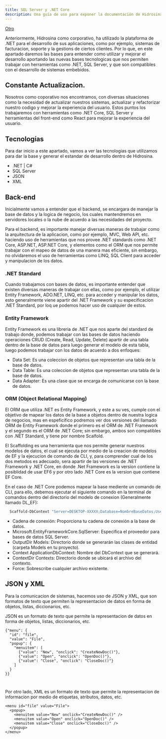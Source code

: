 ```yaml
---
title: SQL Server y .NET Core
description: Una guía de uso para exponer la documentación de Hidrosina. 
---
```


[Otro](#tecnologías)

Anteriormente, Hidrosina como corporativo, ha utilizado la plataforma de .NET para el desarrollo de sus aplicaciones, como por ejemplo, sistemas de facturacion, soporte y la gestions de ciertos clientes. Por lo que, en este apartado daremos las bases para entender como utilizar y mejorar el desarrollo aportando las nuevas bases tecnologicas que nos permiten trabajar con herramientas como .NET, SQL Server, y que son compatibles con el desarrollo de sistemas embebidos.

## Constante Actualizacion.

Nosotros como coporativo nos encontramos, con diversas situaciones como la necesidad de actualizar nuestros sistemas, actualizar y refactorizar nuestro codigo y mejorar la experiencia del usuario. Estos puntos los trabajaremos con herramientas como .NET Core, SQL Server y herramientas del front-end como React para mejorar la experiencia del usuario.

## Tecnologías

Para dar inicio a este apartado, vamos a ver las tecnologias que utilizamos para dar la base y generar el estandar de desarrollo dentro de Hidrosina.

- .NET | C#
- SQL Server
- JSON 
- XML
 

  

## Back-end

Inicialmente vamos a entender que el backend, se encargara de manejar la base de datos y la logica de negocio, los cuales mantendremos en servidores locales o la nube de acuerdo a las necesidades del proyecto.

Para el backend, es importante manejar diversas maneras de trabajar como la arquitectura de la aplicacion, como por ejemplo, MVC, Web API, etc. haciendo uso de herramientas que nos provee .NET standards como .NET Core, ASP.NET, ASP.NET Core, y elementos como el ORM que nos permite trabajar con el mapeo de datos de una manera mas eficiente, sin embargo, no olvidaremos el uso de herramientas como LINQ, SQL Client para acceder y manipulacion de los datos.



### .NET Standard

Cuando trabajamos con bases de datos, es importante entender que existen diversas maneras de trabajar con ellas, como por ejemplo, el utilizar Entity Framework, ADO.NET, LINQ, etc. para acceder y manipular los datos, esto generalmente viene apartir del .NET Framework y su especificacion .NET Standard, por loq ue podemos hacer uso de cualquier de estos.

### Entity Framework

Entity Framework es una libreria de .NET que nos aparte del standard de trabajo donde, podemos trabajar con las bases de datos haciendo operaciones CRUD (Create, Read, Update, Delete) apartir de una tabla dentro de la base de datos para luego generar el modelo de esta tabla, luego podemos trabajar con los datos de acuerdo a dos enfoques:

- Data Set: Es una coleccion de objetos que representan una tabla de la base de datos.
- Data Table: Es una coleccion de objetos que representan una tabla de la base de datos.
- Data Adapter: Es una clase que se encarga de comunicarse con la base de datos.



### ORM (Object Relational Mapping)

El ORM que utiliza .NET es Entity Framework, y este a su ves, cumple con el objetivo de mapear los datos de la base a objetos dentro de nuestra logica de negocios, mas en espeficifico podremos ver dos versiones del llamado ORM de Entity Framework donde el primero es el ORM de .NET Framework y el segundo es el ORM de .NET Core; sin embargo, ambos son compatibles con .NET Standard, y tiene por nombre Scalfold.

El Scaffolding es una herramienta que nos permite generar nuestros modelos de datos, el cual se ejecuta por medio de la creacion de modelos de EF y la ejecucion de comando de CLI, y, para comprender cual de los dos metodos es adecuado, sera apartir de las versiones de .NET Framework y .NET Core, en donde .Net Framework es la version contiene la posiblidad de usar EF6 y por otro lado .NET Core es la version que contiene EF Core. 




En el caso de .NET Core podemos mapear la base mediente un comando de CLI, para ello, debemos ejecutar el siguiente comando en la terminal de comandos dentro del directorio del modelo de conexion (Generalmente llamado DL_EF):


```bash title="Usando scalfold de Entity Framework"
  Scaffold-DbContext "Server=DESKTOP-XXXXX;Database=NombreBaseDatos;User Id=sa;Password=tu_contraseña;TrustServerCertificate=True;" Microsoft.EntityFrameworkCore.SqlServer -OutputDir Models -Context ApplicationDbContext -ContextDir Contexts -Force


```
- Cadena de conexión: Proporciona tu cadena de conexión a la base de datos.
- Microsoft.EntityFrameworkCore.SqlServer: Especifica el proveedor para bases de datos SQL Server.
- OutputDir Models: Directorio donde se generarán las clases de entidad (carpeta Models en tu proyecto).
- Context ApplicationDbContext: Nombre del DbContext que se generará.
- ContextDir Contexts: Directorio donde se ubicará el archivo del contexto.
- Force: Sobrescribe cualquier archivo existente.


## JSON y XML

Para la comunicacion de sistemas, hacemos uso de JSON y XML, que son formatos de texto que permiten la representacion de datos en forma de objetos, listas, diccionarios, etc.

JSON es un formato de texto que permite la representacion de datos en forma de objetos, listas, diccionarios, etc. 

```
{"menu": {
  "id": "file",
  "value": "File",
  "popup": {
    "menuitem": [
      {"value": "New", "onclick": "CreateNewDoc()"},
      {"value": "Open", "onclick": "OpenDoc()"},
      {"value": "Close", "onclick": "CloseDoc()"}
    ]
  }
}}



```



Por otro lado, XML es un formato de texto que permite la representacion de informacion por medio de etiquetas, atributos, datos, etc.

```
<menu id="file" value="File">
  <popup>
    <menuitem value="New" onclick="CreateNewDoc()" />
    <menuitem value="Open" onclick="OpenDoc()" />
    <menuitem value="Close" onclick="CloseDoc()" />
  </popup>
</menu>

```


 
<!-- ## Referencias

- Read [about how-to guides](https://diataxis.fr/how-to-guides/) in the Diátaxis framework -->





